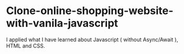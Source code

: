 # Clone-online-shopping-website-with-vanila-javascript

I applied what I have learned about Javascript ( without Async/Await ), HTML and CSS. 
